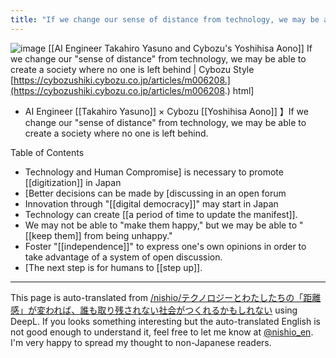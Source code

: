 ```yaml
---
title: "If we change our sense of distance from technology, we may be able to create a society where no one is left behind."
---
```


![image](https://scrapbox.io/files/66e24b6ce519db001c604694.png)
[[AI Engineer Takahiro Yasuno and Cybozu's Yoshihisa Aono]] If we change our "sense of distance" from technology, we may be able to create a society where no one is left behind | Cybozu Style [https://cybozushiki.cybozu.co.jp/articles/m006208.](https://cybozushiki.cybozu.co.jp/articles/m006208.) html]
- AI Engineer [[Takahiro Yasuno]] × Cybozu [[Yoshihisa Aono]] 】If we change our "sense of distance" from technology, we may be able to create a society where no one is left behind.

Table of Contents
- Technology and Human Compromise] is necessary to promote [[digitization]] in Japan
- [Better decisions can be made by [discussing in an open forum
- Innovation through "[[digital democracy]]" may start in Japan
- Technology can create [[a period of time to update the manifest]].
- We may not be able to "make them happy," but we may be able to "[[keep them]] from being unhappy."
- Foster "[[independence]]" to express one's own opinions in order to take advantage of a system of open discussion.
- [The next step is for humans to [[step up]].

---
This page is auto-translated from [/nishio/テクノロジーとわたしたちの「距離感」が変われば、誰も取り残されない社会がつくれるかもしれない](https://scrapbox.io/nishio/テクノロジーとわたしたちの「距離感」が変われば、誰も取り残されない社会がつくれるかもしれない) using DeepL. If you looks something interesting but the auto-translated English is not good enough to understand it, feel free to let me know at [@nishio_en](https://twitter.com/nishio_en). I'm very happy to spread my thought to non-Japanese readers.